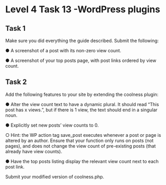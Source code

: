 # Level 4 Task 13 -WordPress plugins

## Task 1

Make sure you did everything the guide described. Submit the following:

● A screenshot of a post with its non-zero view count.

● A screenshot of your top posts page, with post links ordered by view count.

## Task 2

Add the following features to your site by extending the coolness plugin:

● Alter the view count text to have a dynamic plural. It should read “This post has x views.”, but if there is 1 view, the text should end in a singular noun.

● Explicitly set new posts’ view counts to 0.

○ Hint: the WP action tag save_post executes whenever a post or page is altered by an author. Ensure that your function only runs on posts (not pages), and does not change the view count of pre-existing posts (that already have view counts).

● Have the top posts listing display the relevant view count next to each post link.

Submit your modified version of coolness.php.